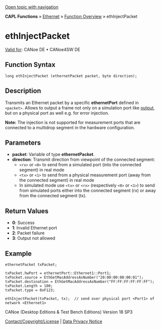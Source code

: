 [Open topic with navigation](../../../../../CANoeDEFamily.htm#Topics/CAPLFunctions/IP/Functions/CAPLfunctionEthInjectPacket.md)

**CAPL Functions** » [Ethernet](../CAPLEthernetStartPage.md) » [Function Overview](../CAPLfunctionsIPOverview.md) » ethInjectPacket

# ethInjectPacket

[Valid for](../../../Shared/FeatureAvailability.md): CANoe DE • CANoe4SW DE

## Function Syntax

```
long ethInjectPacket (ethernetPacket packet, byte direction);
```

## Description

Transmits an Ethernet packet by a specific **ethernetPort** defined in `<packet>`. Allows to output a frame not only on a simulation port like [output](CAPLfunctionOutputEthernet.md), but on a physical port as well e.g. for error injection.

**Note:** The injection is not supported for measurement ports that are connected to a multidrop segment in the hardware configuration.

## Parameters

- **packet**: Variable of type **ethernetPacket**.
- **direction**: Transmit direction from viewpoint of the connected segment:
  - `<rx>` or `<0>` to send from a simulated port (into the connected segment) in real mode
  - `<tx>` or `<1>` to send from a physical measurement port (away from the connected segment) in real mode
  - In simulated mode use `<tx>` or `<rx>` (respectively `<0>` or `<1>`) to send from simulated ports either into the connected segment (rx) or away from the connected segment (tx).

## Return Values

- **0**: Success
- **1**: Invalid Ethernet port
- **2**: Packet failure
- **3**: Output not allowed

## Example

```plaintext
ethernetPacket txPacket;

txPacket.hwPort = ethernetPort::Ethernet1::Port1;
txPacket.source = EthGetMacAddressAsNumber("20:00:00:00:00:01");
txPacket.destination = EthGetMacAddressAsNumber("FF:FF:FF:FF:FF:FF");
txPacket.Length = 100;
txPacket.type = 0xF123;

ethInjectPacket(txPacket, tx);  // send over physical port <Port1> of network <Ethernet1>
```

CANoe (Desktop Editions & Test Bench Editions) Version 18 SP3

[Contact/Copyright/License](../../../Shared/ContactCopyrightLicense.md) | [Data Privacy Notice](https://www.vector.com/int/en/company/get-info/privacy-policy/)
